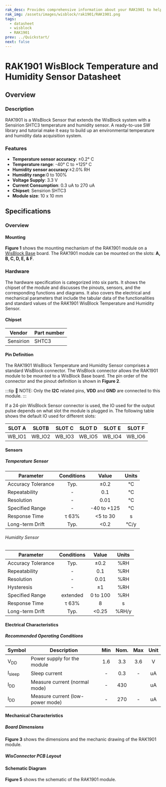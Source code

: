 ```yaml
---
rak_desc: Provides comprehensive information about your RAK1901 to help you use it. This information includes technical specifications, characteristics, and requirements, and it also discusses the device components.
rak_img: /assets/images/wisblock/rak1901/RAK1901.png
tags:
  - datasheet
  - wisblock
  - RAK1901
prev: ../Quickstart/
next: false
---
```


# RAK1901 WisBlock Temperature and Humidity Sensor Datasheet

## Overview

<rk-img
  src="/assets/images/wisblock/rak1901/datasheet/RAK1901.svg"
  width="50%"
  caption="RAK1901 WisBlock Sensor"
/>

### Description

RAK1901 is a WisBlock Sensor that extends the WisBlock system with a Sensirion SHTC3 temperature and humidity sensor. A ready-to-use SW library and tutorial make it easy to build up an environmental temperature and humidity data acquisition system.

### Features
* **Temperature sensor accuracy**: ±0.2°&nbsp;C
* **Temperature range**:  -40°&nbsp;C to +125°&nbsp;C
* **Humidity sensor accuracy**:±2.0% RH
* **Humidity range**:0 to 100%
* **Voltage Supply**: 3.3&nbsp;V
* **Current Consumption**: 0.3&nbsp;uA to 270&nbsp;uA
* **Chipset**: Sensirion SHTC3
* **Module size**: 10 x 10&nbsp;mm

## Specifications

### Overview



#### Mounting

**Figure 1** shows the mounting mechanism of the RAK1901 module on a [WisBlock Base](https://docs.rakwireless.com/Product-Categories/WisBlock/#wisblock-base) board. The RAK1901 module can be mounted on the slots: **A, B, C, D, E, & F**.

<rk-img
  src="/assets/images/wisblock/rak1901/datasheet/RAK19xx_mounting.png"
  width="50%"
  caption="RAK1901 WisBlock Sensor Mounting"
/>

### Hardware

The hardware specification is categorized into six parts. It shows the chipset of the module and discusses the pinouts, sensors, and the corresponding functions and diagrams. It also covers the electrical and mechanical parameters that include the tabular data of the functionalities and standard values of the RAK1901 WisBlock Temperature and Humidity Sensor.


#### Chipset
| Vendor    | Part number |
| --------- | ----------- |
| Sensirion | SHTC3       |

#### Pin Definition

The RAK1901 WisBlock Temperature and Humidity Sensor comprises a standard WisBlock connector. The WisBlock connector allows the RAK1901 module to be mounted to a WisBlock Base board. The pin order of the connector and the pinout definition is shown in **Figure 2**.

<rk-img
  src="/assets/images/wisblock/rak1901/datasheet/RAK1901_pinout.svg"
  width="60%"
  caption="RAK1901 WisBlock Sensor Pinout Diagram"
/>

:::tip 📝 NOTE:
Only the **I2C** related pins, **VDD** and **GND** are connected to this module.
:::

If a 24-pin WisBlock Sensor connector is used, the IO used for the output pulse depends on what slot the module is plugged in. The following table shows the default IO used for different slots:

| SLOT A | SLOTB  | SLOT C | SLOT D | SLOT E | SLOT F |
| ------ | ------ | ------ | ------ | ------ | ------ |
| WB_IO1 | WB_IO2 | WB_IO3 | WB_IO5 | WB_IO4 | WB_IO6 |


#### Sensors
##### Temperature Sensor

| Parameter          | Conditions |    Value    | Units |
| ------------------ | :--------: | :---------: | :---: |
| Accuracy Tolerance |    Typ.    |    ±0.2     |  °C   |
| Repeatability      |     -      |     0.1     |  °C   |
| Resolution         |     -      |    0.01     |  °C   |
| Specified Range    |     -      | -40 to +125 |  °C   |
| Response Time      |   τ 63%    |  <5 to 30   |   s   |
| Long-term Drift    |    Typ.    |    <0.2     | °C/y  |

###### Humidity Sensor
| Parameter          | Conditions |  Value   | Units |
| ------------------ | :--------: | :------: | :---: |
| Accuracy Tolerance |    Typ.    |   ±0.2   |  %RH  |
| Repeatability      |     -      |   0.1    |  %RH  |
| Resolution         |     -      |   0.01   |  %RH  |
| Hysteresis         |     -      |    ±1    |  %RH  |
| Specified Range    |  extended  | 0 to 100 |  %RH  |
| Response Time      |   τ 63%    |    8     |   s   |
| Long-term Drift    |    Typ.    |  <0.25   | %RH/y |

#### Electrical Characteristics
##### Recommended Operating Conditions
| Symbol            | Description                      | Min | Nom. | Max | Unit |
| ----------------- | -------------------------------- | :-: | :--: | :-: | :--: |
| V<sub>DD</sub>    | Power supply for the module      | 1.6 | 3.3  | 3.6 |  V   |
| I<sub>sleep</sub> | Sleep current                    |  -  | 0.3  |  -  |  uA  |
| I<sub>DD</sub>    | Measure current (normal mode)    |  -  | 430  |     |  uA  |
| I<sub>DD</sub>    | Measure current (low-power mode) |  -  | 270  |  -  |  uA  |


#### Mechanical Characteristics

##### Board Dimensions

**Figure 3** shows the dimensions and the mechanic drawing of the RAK1901 module.

<rk-img
  src="/assets/images/wisblock/rak1901/datasheet/RAK19xx_mechanic_drawing.png"
  width="60%"
  caption="RAK1901 WisBlock Sensor Mechanic Drawing"
/>

##### WisConnector PCB Layout

<rk-img
  src="/assets/images/wisblock/rak1901/datasheet/MxxS1003K6M.png"
  width="100%"
  caption="WisConnector PCB footprint and recommendations"
/>


#### Schematic Diagram
**Figure 5** shows the schematic of the RAK1901 module.

<rk-img
  src="/assets/images/wisblock/rak1901/datasheet/rak1901-schematic.png"
  width="100%"
  caption="RAK1901 WisBlock Sensor schematics"
/>


